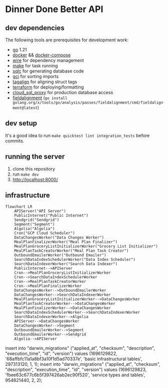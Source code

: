 # Dinner Done Better API

## dev dependencies

The following tools are prerequisites for development work:

- [go](https://golang.org/) 1.21
- [docker](https://docs.docker.com/get-docker/) &&  [docker-compose](https://docs.docker.com/compose/install/)
- [wire](https://github.com/google/wire) for dependency management
- [make](https://www.gnu.org/software/make/) for task running
- [sqlc](https://sqlc.dev/) for generating database code
- [gci](https://www.github.com/daixiang0/gci) for sorting imports
- [tagalign](https://www.github.com/4meepo/tagalign) for aligning struct tags
- [terraform](https://learn.hashicorp.com/tutorials/terraform/install-cli) for deploying/formatting
- [cloud_sql_proxy](https://cloud.google.com/sql/docs/postgres/sql-proxy) for production database access
- [fieldalignment](https://pkg.go.dev/golang.org/x/tools/go/analysis/passes/fieldalignment) (`go install golang.org/x/tools/go/analysis/passes/fieldalignment/cmd/fieldalignment@latest`)

## dev setup

It's a good idea to run `make quicktest lint integration_tests` before commits.

## running the server

1. clone this repository
2. run `make dev`
3. [http://localhost:8000/](http://localhost:8000/)

## infrastructure

```mermaid
flowchart LR
    APIServer("API Server")
    PublicInternet("Public Internet")
    Sendgrid("Sendgrid")
    Segment("Segment")
    Algolia("Algolia")
    Cron("GCP Cloud Scheduler")
    DataChangesWorker("Data Changes Worker")
    MealPlanFinalizerWorker("Meal Plan Finalizer")
    MealPlanGroceryListInitializerWorker("Grocery List Initializer")
    MealPlanTaskCreatorWorker("Meal Plan Task Creator")
    OutboundEmailerWorker("Outbound Emailer")
    SearchDataIndexSchedulerWorker("Data Index Scheduler")
    SearchDataIndexerWorker("Search Data Indexer")
    PublicInternet-->APIServer
    Cron-->MealPlanGroceryListInitializerWorker
    Cron-->SearchDataIndexSchedulerWorker
    Cron-->MealPlanTaskCreatorWorker
    Cron-->MealPlanFinalizerWorker
    DataChangesWorker-->OutboundEmailerWorker
    DataChangesWorker-->SearchDataIndexerWorker
    MealPlanGroceryListInitializerWorker-->DataChangesWorker
    MealPlanTaskCreatorWorker-->DataChangesWorker
    MealPlanFinalizerWorker-->DataChangesWorker
    SearchDataIndexSchedulerWorker-->SearchDataIndexerWorker
    SearchDataIndexerWorker-->Algolia
    APIServer-->DataChangesWorker
    DataChangesWorker-->Segment
    OutboundEmailerWorker-->Segment
    OutboundEmailerWorker-->Sendgrid
    Algolia-->APIServer
```

insert into "darwin_migrations" ("applied_at", "checksum", "description", "execution_time", "id", "version") values (1696129822, '68affbfc11a1a8bf3a10f1d5ad70337e', 'basic infrastructural tables', 297313120, 1, 1);
insert into "darwin_migrations" ("applied_at", "checksum", "description", "execution_time", "id", "version") values (1696129823, 'fbee63c677c6b5f397426ab2ec90f520', 'service types and tables', 954821440, 2, 2);
